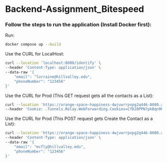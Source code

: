 # Backend-Assignment_Bitespeed

### Follow the steps to run the application (Install Docker first):

Run: 
```sh
docker compose up --build
```

Use the CURL for LocalHost:
```sh
curl --location 'localhost:8080/identify' \
--header 'Content-Type: application/json' \
--data-raw '{
    "email": "lorraine@hillvalley.edu",
    "phoneNumber": "123456"
}'
```

Use the CURL for Prod (This GET request gets all the contacts as a List):
```sh
curl --location 'https://orange-space-happiness-4wjvwrrpvpg2q446-8080.app.github.dev/contacts' \
--header 'Cookie: .Tunnels.Relay.WebForwarding.Cookies=CfDJ8PPN7pkBqn9PhQKqQ8YNxVzfzesxSlx7kYN6_6hTuE8aknO0nVDL9aNvwMzCMjzQzH8FxznoFAMdeil3Uc2Tg4SE6Xn8vNy0XYv4X3EO4FCxQmj9sKuWgk6YL02P2zE5UK4OddF-bfGazIWJY77yr_ezOHSmLvm3Kinw-YzdaK7uhdPjE4PGohLpgyKiSfZleYzvicjMQp6KXIT-g4U_ZwtG1Lb7suBhTKMeGV6ibfkTh0egbLf1Y10ScaM97CotC2MUeA3aSl0bQlCIm1-9stjBjOHSQqsTUYZNcO5BwborxfKXHmlfX2zfcEsohorpTO0OOIOnXAUSETDGCveFGEI4nJ0-V4oM6Jh03nB26ajGfrj92p0z4z7lOUpf_r9_O2SnlgRRXOHcHIHgTYPW3E7wMM9FrJMhX2Az2yU2JErYcZ7mvFf-F63FcqkOZ3-WhTHj6bVZb_WVCZfI5kfdczbHmooH9gjcb3w2u43XYiIQQNAkZ2L2g7_ppJdJ4xtwYZV9uMIwQat20SORAFQZLT8M-jCeUgd3v-9TvsLaxQ6qWOpEH3EZX1_uZFCc9FhsToeCrbCYSOv4sDcxIBLu3Yjj0dfh0q-k_Dpkf3fEfUJ60EN8chZTS4TwjZkvRRZtCxhlAvjdmXanLU5xo4D7d9o303BmnacwanAi4mSfPISUIWQA6aVoVBiBsRrUg85wMFW3SxkcBEhP0TppEQuK9MlQ8NL81X_LKZEO3WIQrOK6_J8-2x1xv9UmqTXuDDlWb0F4JdiZ8GSusXXxl6k-kXGuutEBIuMof9bHr4iLOaqt6bgJXe9J3Evj1bSHCivD7xbG82ZG01q3ez8ZR3qApgMSd52qZNCa1z45VCLeoDDkSEuf5V4hfo_bBsI-4xq8KrRFi26GbWevXRjdJnSabruO50TUg0MMUNqxX7Fv0uDZguDPXFJkQQzi0OrMU5L8Vw'
```

Use the CURL for Prod (This POST request gets Create the Contact as a List):
```sh
curl --location 'https://orange-space-happiness-4wjvwrrpvpg2q446-8080.app.github.dev/identify' \
--header 'Content-Type: application/json' \
--data-raw '{
    "email": "mcfly@hillvalley.edu",
    "phoneNumber": "123456"
}'
```